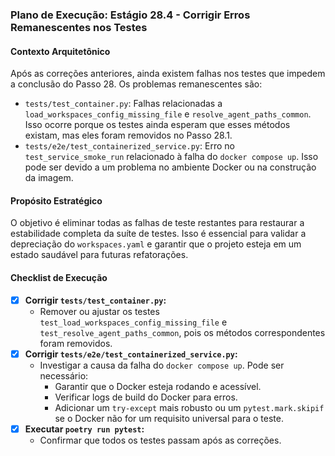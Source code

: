 ### Plano de Execução: Estágio 28.4 - Corrigir Erros Remanescentes nos Testes

#### Contexto Arquitetônico

Após as correções anteriores, ainda existem falhas nos testes que impedem a conclusão do Passo 28. Os problemas remanescentes são:

-   `tests/test_container.py`: Falhas relacionadas a `load_workspaces_config_missing_file` e `resolve_agent_paths_common`. Isso ocorre porque os testes ainda esperam que esses métodos existam, mas eles foram removidos no Passo 28.1.
-   `tests/e2e/test_containerized_service.py`: Erro no `test_service_smoke_run` relacionado à falha do `docker compose up`. Isso pode ser devido a um problema no ambiente Docker ou na construção da imagem.

#### Propósito Estratégico

O objetivo é eliminar todas as falhas de teste restantes para restaurar a estabilidade completa da suíte de testes. Isso é essencial para validar a depreciação do `workspaces.yaml` e garantir que o projeto esteja em um estado saudável para futuras refatorações.

#### Checklist de Execução

- [x] **Corrigir `tests/test_container.py`:**
    -   Remover ou ajustar os testes `test_load_workspaces_config_missing_file` e `test_resolve_agent_paths_common`, pois os métodos correspondentes foram removidos.
- [x] **Corrigir `tests/e2e/test_containerized_service.py`:**
    -   Investigar a causa da falha do `docker compose up`. Pode ser necessário:
        -   Garantir que o Docker esteja rodando e acessível.
        -   Verificar logs de build do Docker para erros.
        -   Adicionar um `try-except` mais robusto ou um `pytest.mark.skipif` se o Docker não for um requisito universal para o teste.
- [x] **Executar `poetry run pytest`:**
    -   Confirmar que todos os testes passam após as correções.
